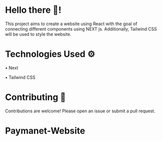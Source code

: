 # Hello there 👋!

This project aims to create a website using React with the goal of connecting different components using NEXT js. Additionally, Tailwind CSS will be used to style the website.


# Technologies Used ⚙️

  • Next
    

  • Tailwind CSS

# Contributing 💬

Contributions are welcome! Please open an issue or submit a pull request.
# Paymanet-Website